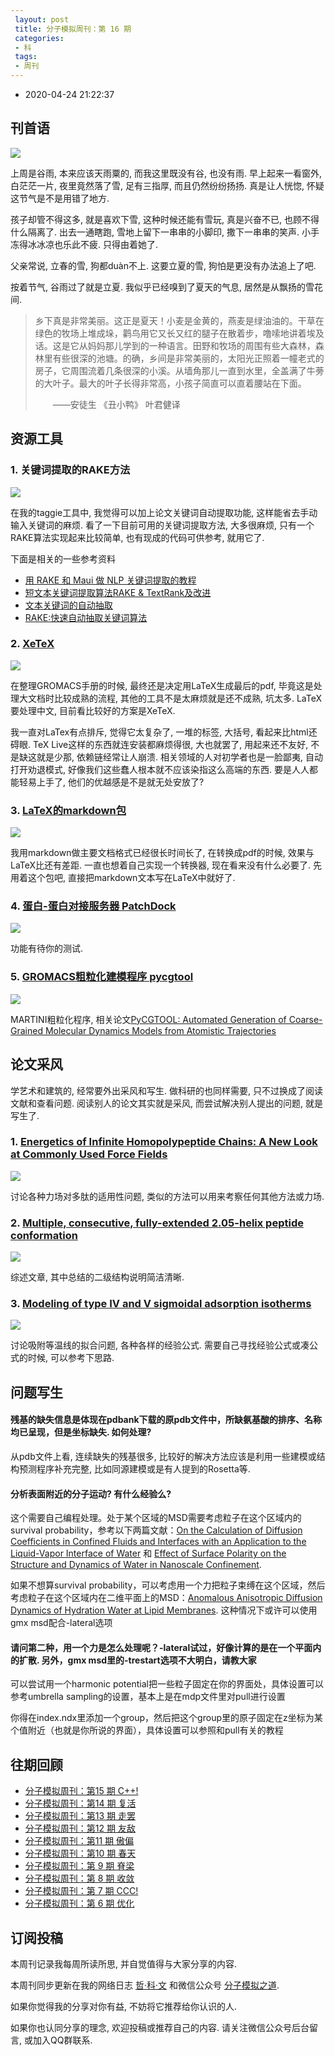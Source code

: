 ```yaml
---
 layout: post
 title: 分子模拟周刊：第 16 期
 categories:
 - 科
 tags:
 - 周刊
---
```


- 2020-04-24 21:22:37

## 刊首语

![](https://jerkwin.github.io/pic/weekly/16_0.png)

上周是谷雨, 本来应该天雨粟的, 而我这里既没有谷, 也没有雨. 早上起来一看窗外, 白茫茫一片, 夜里竟然落了雪, 足有三指厚, 而且仍然纷纷扬扬. 真是让人恍惚, 怀疑这节气是不是用错了地方.

孩子却管不得这多, 就是喜欢下雪, 这种时候还能有雪玩, 真是兴奋不已, 也顾不得什么隔离了. 出去一通瞎跑, 雪地上留下一串串的小脚印, 撒下一串串的笑声. 小手冻得冰冰凉也乐此不疲. 只得由着她了.

父亲常说, 立春的雪,  狗都duàn不上. 这要立夏的雪, 狗怕是更没有办法追上了吧.

按着节气, 谷雨过了就是立夏. 我似乎已经嗅到了夏天的气息, 居然是从飘扬的雪花间.

>乡下真是非常美丽。这正是夏天！小麦是金黄的，燕麦是绿油油的。干草在绿色的牧场上堆成垛，鹳鸟用它又长又红的腿子在散着步，噜嗦地讲着埃及话。这是它从妈妈那儿学到的一种语言。田野和牧场的周围有些大森林，森林里有些很深的池塘。的确，乡间是非常美丽的，太阳光正照着一幢老式的房子，它周围流着几条很深的小溪。从墙角那儿一直到水里，全盖满了牛蒡的大叶子。最大的叶子长得非常高，小孩子简直可以直着腰站在下面。
>
>　　——安徒生 《丑小鸭》 叶君健译

## 资源工具

### 1. 关键词提取的RAKE方法

![](https://jerkwin.github.io/pic/weekly/16_rake.png)

在我的taggie工具中, 我觉得可以加上论文关键词自动提取功能, 这样能省去手动输入关键词的麻烦. 看了一下目前可用的关键词提取方法, 大多很麻烦, 只有一个RAKE算法实现起来比较简单, 也有现成的代码可供参考, 就用它了.

下面是相关的一些参考资料

- [用 RAKE 和 Maui 做 NLP 关键词提取的教程](http://python.jobbole.com/82230/)
- [短文本关键词提取算法RAKE & TextRank及改进](https://blog.csdn.net/chinwuforwork/article/details/77993277)
- [文本关键词的自动抽取](https://alphafan.github.io/posts/kw_extract.html)
- [RAKE:快速自动抽取关键词算法](https://mp.weixin.qq.com/s?__biz=MzI1MTE2ODg4MA==&mid=2650068598&idx=1&sn=6cc031a53e7052530a4625d7bf978084&chksm=f1f76769c680ee7f6e7d16e577ec02d3bd666a02725fb03c5eb3b5d68c27b1a1f686faff44a6)

### 2. [XeTeX](http://w32tex.org/)

![](https://jerkwin.github.io/pic/weekly/16_tex.png)

在整理GROMACS手册的时候, 最终还是决定用LaTeX生成最后的pdf, 毕竟这是处理大文档时比较成熟的流程, 其他的工具不是太麻烦就是还不成熟, 坑太多. LaTeX要处理中文, 目前看比较好的方案是XeTeX.

我一直对LaTex有点排斥, 觉得它太复杂了, 一堆的标签, 大括号, 看起来比html还碍眼. TeX Live这样的东西就连安装都麻烦得很, 大也就罢了, 用起来还不友好, 不是缺这就是少那, 依赖链经常让人崩溃. 相关领域的人对初学者也是一脸鄙夷, 自动打开劝退模式, 好像我们这些蠢人根本就不应该染指这么高端的东西. 要是人人都能轻易上手了, 他们的优越感是不是就无处安放了?

### 3. [LaTeX的markdown包](https://liam.page/2020/03/30/writing-manuscript-in-Markdown-and-typesetting-with-LaTeX/)

![](https://jerkwin.github.io/pic/weekly/16_md.png)

我用markdown做主要文档格式已经很长时间长了, 在转换成pdf的时候, 效果与LaTeX比还有差距. 一直也想着自己实现一个转换器, 现在看来没有什么必要了. 先用着这个包吧, 直接把markdown文本写在LaTeX中就好了.

### 4. [蛋白-蛋白对接服务器 PatchDock](http://bioinfo3d.cs.tau.ac.il/PatchDock/)

![](https://jerkwin.github.io/pic/weekly/16_dock.png)

功能有待你的测试.

### 5. [GROMACS粗粒化建模程序 pycgtool](https://github.com/jag1g13/pycgtool)

![](https://jerkwin.github.io/pic/weekly/16_cg.png)

MARTINI粗粒化程序, 相关论文[PyCGTOOL: Automated Generation of Coarse-Grained Molecular Dynamics Models from Atomistic Trajectories](https://pubs.acs.org/doi/abs/10.1021/acs.jcim.7b00096)

## 论文采风

学艺术和建筑的, 经常要外出采风和写生. 做科研的也同样需要, 只不过换成了阅读文献和查看问题. 阅读别人的论文其实就是采风, 而尝试解决别人提出的问题, 就是写生了.

### 1. [Energetics of Infinite Homopolypeptide Chains: A New Look at Commonly Used Force Fields](http://dx.doi.org/10.1021/jp800058f)

![](https://jerkwin.github.io/pic/weekly/16_aa.png)

讨论各种力场对多肽的适用性问题, 类似的方法可以用来考察任何其他方法或力场.

### 2. [Multiple, consecutive, fully-extended 2.05-helix peptide conformation](http://dx.doi.org/10.1002/bip.22267)

![](https://jerkwin.github.io/pic/weekly/16_ss.png)

综述文章, 其中总结的二级结构说明简洁清晰.

### 3.  [Modeling of type IV and V sigmoidal adsorption isotherms](http://dx.doi.org/10.1039/c8cp07751g)

![](https://jerkwin.github.io/pic/weekly/16_ads.png)

讨论吸附等温线的拟合问题, 各种各样的经验公式. 需要自己寻找经验公式或凑公式的时候, 可以参考下思路.

## 问题写生

#### 残基的缺失信息是体现在pdbank下载的原pdb文件中，所缺氨基酸的排序、名称均已呈现，但是坐标缺失. 如何处理?

从pdb文件上看, 连续缺失的残基很多, 比较好的解决方法应该是利用一些建模或结构预测程序补充完整, 比如同源建模或是有人提到的Rosetta等.

#### 分析表面附近的分子运动? 有什么经验么?

这个需要自己编程处理。处于某个区域的MSD需要考虑粒子在这个区域内的survival probability，参考以下两篇文献：[On the Calculation of Diffusion Coefficients in Confined Fluids and Interfaces with an Application to the Liquid-Vapor Interface of Water](http://pubs.acs.org/doi/abs/10.1021/jp0375057) 和 [Effect of Surface Polarity on the Structure and Dynamics of Water in Nanoscale Confinement](http://pubs.acs.org/doi/full/10.1021/jp809032n).

如果不想算survival probability，可以考虑用一个力把粒子束缚在这个区域，然后考虑粒子在这个区域内在二维平面上的MSD：[Anomalous Anisotropic Diffusion Dynamics of Hydration Water at Lipid Membranes](http://journals.aps.org/prl/abstract/10.1103/PhysRevLett.111.118103). 这种情况下或许可以使用gmx msd配合-lateral选项

#### 请问第二种，用一个力是怎么处理呢？-lateral试过，好像计算的是在一个平面内的扩散. 另外，gmx msd里的-trestart选项不大明白，请教大家

可以尝试用一个harmonic potential把一些粒子固定在你的界面处，具体设置可以参考umbrella sampling的设置，基本上是在mdp文件里对pull进行设置

你得在index.ndx里添加一个group，然后把这个group里的原子固定在z坐标为某个值附近（也就是你所说的界面），具体设置可以参照和pull有关的教程

## 往期回顾

- [分子模拟周刊：第15 期 C++!](https://mp.weixin.qq.com/s?__biz=MzI5MzI5NzgyNA==&mid=2247484971&idx=1&sn=0bae7c40e093a130b943cc2532f69422&chksm=ec750de4db0284f27fc9d9315f598df3922fab53626c7a9b9efd34421af712a317932e1fa427&token=1068504169&lang=zh_CN#rd)
- [分子模拟周刊：第14 期 复活](https://mp.weixin.qq.com/s?__biz=MzI5MzI5NzgyNA==&mid=2247484953&idx=1&sn=230f871e29b04ea1b6fb61524d1d2135&chksm=ec750dd6db0284c08b6aa698686924317b706c0613911d9893016835e952616fd01f67d82c91&token=142199285&lang=zh_CN#rd)
- [分子模拟周刊：第13 期 走罢](https://mp.weixin.qq.com/s?__biz=MzI5MzI5NzgyNA==&mid=2247484932&idx=1&sn=60f0b86c2e189e87ca5175e2008f4d72&chksm=ec750dcbdb0284ddb55f7b908572423bbc7fb0f5cedc07ea55505c494f93fba975fa7418437c&token=301792881&lang=zh_CN#rd)
- [分子模拟周刊：第12 期 友敌](https://mp.weixin.qq.com/s?__biz=MzI5MzI5NzgyNA==&mid=2247484891&idx=1&sn=84b21202813aeaf9d28b8c7492cdbb88&chksm=ec750e14db028702e82ed86e24d53af62e76453ea8d431bfa9358453ba7637a9ae24da6b653b&token=1759310336&lang=zh_CN#rd)
- [分子模拟周刊：第11 期 傲偏](https://mp.weixin.qq.com/s?__biz=MzI5MzI5NzgyNA==&mid=2247484861&idx=1&sn=b41ab7ab353a1a57eb27c387df8eaf2b&chksm=ec750e72db02876495e428b1ceb6e420216d487c057f9b4209d817ab71dd5ba9c40b7a2152e4&token=732385701&lang=zh_CN#rd)
- [分子模拟周刊：第10 期 春天](https://mp.weixin.qq.com/s?__biz=MzI5MzI5NzgyNA==&mid=2247484847&idx=1&sn=87b78e559f6f181fc4b74e7cd714ef57&chksm=ec750e60db0287761344c31231a6d1fb4429ce8c43a51f39cb692d92fe40c8437d3b538002f4&token=232373340&lang=zh_CN#rd)
- [分子模拟周刊：第 9 期 脊梁](https://mp.weixin.qq.com/s?__biz=MzI5MzI5NzgyNA==&mid=2247484835&idx=1&sn=10d9ac34f7b5c8cf7d1ca3524768a164&chksm=ec750e6cdb02877af4f47f1ebba562b3ee8ec6da4235394df28e931d074c6f3d0d1531eb5c1a&token=1603357630&lang=zh_CN#rd)
- [分子模拟周刊：第 8 期 收敛](https://mp.weixin.qq.com/s?__biz=MzI5MzI5NzgyNA==&mid=2247484820&idx=1&sn=ff295de81f85d5f46ea53eea912a6770&chksm=ec750e5bdb02874d8bba7ef61886bebb0a843471182f3002a492084e631d54e1e9c07d97ff7f&token=1876084390&lang=zh_CN#rd)
- [分子模拟周刊：第 7 期 CCC!](https://mp.weixin.qq.com/s?__biz=MzI5MzI5NzgyNA==&mid=2247484792&idx=1&sn=2ef8d439edf797826ce08339f0ab51b2&chksm=ec750eb7db0287a1c5745cec1f91125e946545588b3e07fbb2f1d313f5636f6328fc3e769898&token=138313499&lang=zh_CN#rd)
- [分子模拟周刊：第 6 期 优化](https://mp.weixin.qq.com/s?__biz=MzI5MzI5NzgyNA==&mid=2247484771&idx=1&sn=2508144cf42178e0376c104746d13395&chksm=ec750eacdb0287ba2e42a7fb144b3062d90612ef131f2769fe9fac2dbad6d975b0fa7ab8461d&token=454039288&lang=zh_CN#rd)

## 订阅投稿

本周刊记录我每周所读所思, 并自觉值得与大家分享的内容.

本周刊同步更新在我的网络日志 [哲·科·文](https://jerkwin.github.io/) 和微信公众号 [分子模拟之道](https://mp.weixin.qq.com/s?__biz=MzI5MzI5NzgyNA==&mid=2247484628&idx=1&sn=a928af5f252a4b1405d4130454f8c971&chksm=ec750f1bdb02860dfd4d50f40950c95d27e71bddff4d14385e5a9d78ba3340d3d170e2ff578a&token=1361388059&lang=zh_CN#rd).

如果你觉得我的分享对你有益, 不妨将它推荐给你认识的人.

如果你也认同分享的理念, 欢迎投稿或推荐自己的内容. 请关注微信公众号后台留言, 或加入QQ群联系.
